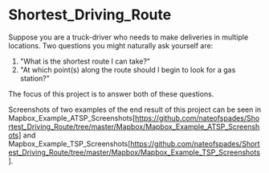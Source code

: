 # Shortest_Driving_Route

Suppose you are a truck-driver who needs to make deliveries in multiple locations. Two questions you might naturally ask yourself are:

1. "What is the shortest route I can take?"
2. "At which point(s) along the route should I begin to look for a gas station?"

The focus of this project is to answer both of these questions. 

Screenshots of two examples of the end result of this project can be seen in Mapbox_Example_ATSP_Screenshots[https://github.com/nateofspades/Shortest_Driving_Route/tree/master/Mapbox/Mapbox_Example_ATSP_Screenshots] and Mapbox_Example_TSP_Screenshots[https://github.com/nateofspades/Shortest_Driving_Route/tree/master/Mapbox/Mapbox_Example_TSP_Screenshots].
